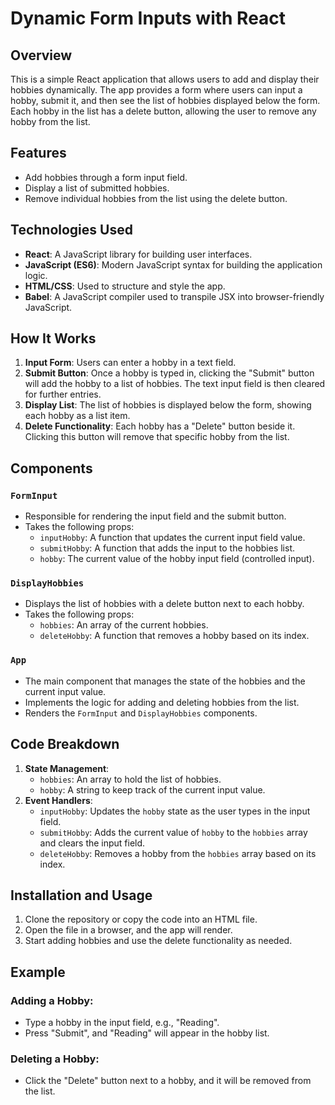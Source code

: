 # Dynamic Form Inputs with React

## Overview

This is a simple React application that allows users to add and display their hobbies dynamically. The app provides a form where users can input a hobby, submit it, and then see the list of hobbies displayed below the form. Each hobby in the list has a delete button, allowing the user to remove any hobby from the list.

## Features

- Add hobbies through a form input field.
- Display a list of submitted hobbies.
- Remove individual hobbies from the list using the delete button.

## Technologies Used

- **React**: A JavaScript library for building user interfaces.
- **JavaScript (ES6)**: Modern JavaScript syntax for building the application logic.
- **HTML/CSS**: Used to structure and style the app.
- **Babel**: A JavaScript compiler used to transpile JSX into browser-friendly JavaScript.

## How It Works

1. **Input Form**: Users can enter a hobby in a text field.
2. **Submit Button**: Once a hobby is typed in, clicking the "Submit" button will add the hobby to a list of hobbies. The text input field is then cleared for further entries.
3. **Display List**: The list of hobbies is displayed below the form, showing each hobby as a list item.
4. **Delete Functionality**: Each hobby has a "Delete" button beside it. Clicking this button will remove that specific hobby from the list.

## Components

### `FormInput`

- Responsible for rendering the input field and the submit button.
- Takes the following props:
  - `inputHobby`: A function that updates the current input field value.
  - `submitHobby`: A function that adds the input to the hobbies list.
  - `hobby`: The current value of the hobby input field (controlled input).

### `DisplayHobbies`

- Displays the list of hobbies with a delete button next to each hobby.
- Takes the following props:
  - `hobbies`: An array of the current hobbies.
  - `deleteHobby`: A function that removes a hobby based on its index.

### `App`

- The main component that manages the state of the hobbies and the current input value.
- Implements the logic for adding and deleting hobbies from the list.
- Renders the `FormInput` and `DisplayHobbies` components.

## Code Breakdown

1. **State Management**:
   - `hobbies`: An array to hold the list of hobbies.
   - `hobby`: A string to keep track of the current input value.
2. **Event Handlers**:
   - `inputHobby`: Updates the `hobby` state as the user types in the input field.
   - `submitHobby`: Adds the current value of `hobby` to the `hobbies` array and clears the input field.
   - `deleteHobby`: Removes a hobby from the `hobbies` array based on its index.

## Installation and Usage

1. Clone the repository or copy the code into an HTML file.
2. Open the file in a browser, and the app will render.
3. Start adding hobbies and use the delete functionality as needed.

## Example

### Adding a Hobby:

- Type a hobby in the input field, e.g., "Reading".
- Press "Submit", and "Reading" will appear in the hobby list.

### Deleting a Hobby:

- Click the "Delete" button next to a hobby, and it will be removed from the list.
